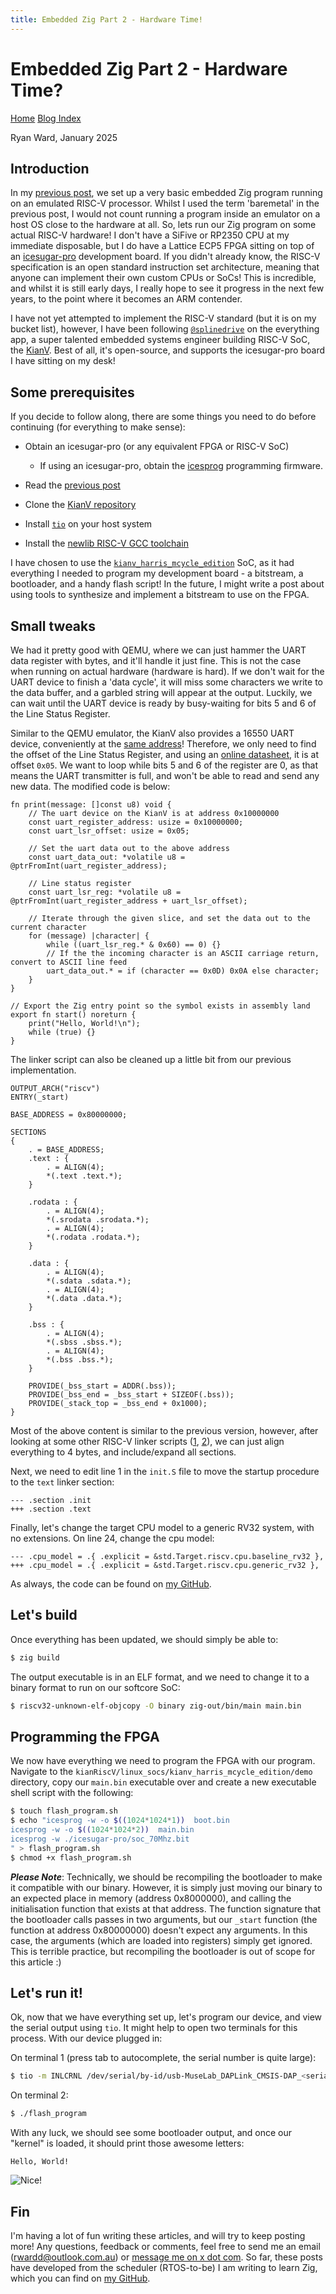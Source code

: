 ```yaml
---
title: Embedded Zig Part 2 - Hardware Time!
---
```

# Embedded Zig Part 2 - Hardware Time?
[Home](../../index.html) [Blog Index](../blog.html)

Ryan Ward, January 2025

## Introduction
In my [previous post](../0001_embedded_zig/embedded_zig.html), we set up a very basic embedded
Zig program running on an emulated RISC-V processor. Whilst I used the term 'baremetal' in the previous
post, I would not count running a program inside an emulator on a host OS close to the hardware at all.
So, lets run our Zig program on some actual RISC-V hardware! I don't have a SiFive or RP2350 CPU
at my immediate disposable, but I do have a Lattice ECP5 FPGA sitting on top of an [icesugar-pro](https://github.com/wuxx/icesugar-pro) development
board. If you didn't already know, the RISC-V specification is an open standard instruction set architecture,
meaning that anyone can implement their own custom CPUs or SoCs! This is incredible, and whilst it is
still early days, I really hope to see it progress in the next few years, to the point where it becomes
an ARM contender.

I have not yet attempted to implement the RISC-V standard (but it is on my bucket list), however, I
have been following [`@splinedrive`](https://x.com/splinedrive) on the everything app, a super talented
embedded systems engineer building RISC-V SoC, the [KianV](https://github.com/splinedrive/kianRiscV).
Best of all, it's open-source, and supports the icesugar-pro board I have sitting on my desk!

## Some prerequisites
If you decide to follow along, there are some things you need to do before continuing (for everything
to make sense):

- Obtain an icesugar-pro (or any equivalent FPGA or RISC-V SoC)
    - If using an icesugar-pro, obtain the [icesprog](https://github.com/wuxx/icesugar/tree/master/tools) programming firmware.

- Read the [previous post](../0001_embedded_zig/embedded_zig.html)

- Clone the [KianV repository](https://github.com/splinedrive/kianRiscV)

- Install [`tio`](https://github.com/tio/tio) on your host system

- Install the [newlib RISC-V GCC toolchain](https://github.com/riscv-collab/riscv-gnu-toolchain)

I have chosen to use the [`kianv_harris_mcycle_edition`](https://github.com/splinedrive/kianRiscV/tree/master/linux_socs/kianv_harris_mcycle_edition)
SoC, as it had everything I needed to program my development board - a bitstream, a bootloader, and a handy flash script!
In the future, I might write a post about using tools to synthesize and implement a bitstream to use
on the FPGA.

## Small tweaks
We had it pretty good with QEMU, where we can just hammer the UART data register with bytes, and it'll
handle it just fine. This is not the case when running on actual hardware (hardware is hard). If we don't
wait for the UART device to finish a 'data cycle', it will miss some characters we write to the data buffer, and
a garbled string will appear at the output. Luckily, we can wait until the UART device is ready by busy-waiting
for bits 5 and 6 of the Line Status Register.

Similar to the QEMU emulator, the KianV also provides a 16550 UART device, conveniently
at the [same address](https://github.com/splinedrive/kianRiscV/blob/master/linux_socs/kianv_harris_mcycle_edition/defines_soc.vh#L25)!
Therefore, we only need to find the offset of the Line Status Register, and using an [online datasheet](https://caro.su/msx/ocm_de1/16550.pdf),
it is at offset `0x05`. We want to loop while bits 5 and 6 of the register are 0, as that means the UART transmitter
is full, and won't be able to read and send any new data. The modified code is below:

```zig
fn print(message: []const u8) void {
    // The uart device on the KianV is at address 0x10000000
    const uart_register_address: usize = 0x10000000;
    const uart_lsr_offset: usize = 0x05;

    // Set the uart data out to the above address
    const uart_data_out: *volatile u8 = @ptrFromInt(uart_register_address);

    // Line status register
    const uart_lsr_reg: *volatile u8 = @ptrFromInt(uart_register_address + uart_lsr_offset);

    // Iterate through the given slice, and set the data out to the current character
    for (message) |character| {
        while ((uart_lsr_reg.* & 0x60) == 0) {}
        // If the the incoming character is an ASCII carriage return, convert to ASCII line feed
        uart_data_out.* = if (character == 0x0D) 0x0A else character;
    }
}

// Export the Zig entry point so the symbol exists in assembly land
export fn start() noreturn {
    print("Hello, World!\n");
    while (true) {}
}
```

The linker script can also be cleaned up a little bit from our previous implementation.
```
OUTPUT_ARCH("riscv")
ENTRY(_start)

BASE_ADDRESS = 0x80000000;

SECTIONS
{
    . = BASE_ADDRESS;
    .text : {
        . = ALIGN(4);
        *(.text .text.*);
    }

    .rodata : {
        . = ALIGN(4);
        *(.srodata .srodata.*);
        . = ALIGN(4);
        *(.rodata .rodata.*);
    }

    .data : {
        . = ALIGN(4);
        *(.sdata .sdata.*);
        . = ALIGN(4);
        *(.data .data.*);
    }

    .bss : {
        . = ALIGN(4);
        *(.sbss .sbss.*);
        . = ALIGN(4);
        *(.bss .bss.*);
    }

    PROVIDE(_bss_start = ADDR(.bss));
    PROVIDE(_bss_end = _bss_start + SIZEOF(.bss));
    PROVIDE(_stack_top = _bss_end + 0x1000);
}
```
Most of the above content is similar to the previous version, however, after looking at some other
RISC-V linker scripts ([1](https://github.com/splinedrive/kianRiscV/blob/master/linux_socs/kianv_harris_mcycle_edition/bootloader/kianv.ld), [2](https://github.com/YosysHQ/picorv32/blob/main/picosoc/sections.lds)), we can just align everything to 4 bytes, and include/expand all sections.

Next, we need to edit line 1 in the `init.S` file to move the startup procedure to the `text` linker section:
```
--- .section .init
+++ .section .text
```

Finally, let's change the target CPU model to a generic RV32 system, with no extensions. On line 24,
change the cpu model:
```
--- .cpu_model = .{ .explicit = &std.Target.riscv.cpu.baseline_rv32 },
+++ .cpu_model = .{ .explicit = &std.Target.riscv.cpu.generic_rv32 },
```

As always, the code can be found on [my GitHub](https://github.com/rwardd/rwardd.github.io/tree/main/blog/0002_zig_on_hardware/demo).

## Let's build
Once everything has been updated, we should simply be able to:
```bash
$ zig build
```

The output executable is in an ELF format, and we need to change it to a binary format to run on
our softcore SoC:

```bash
$ riscv32-unknown-elf-objcopy -O binary zig-out/bin/main main.bin
```

## Programming the FPGA
We now have everything we need to program the FPGA with our program. Navigate to the `kianRiscV/linux_socs/kianv_harris_mcycle_edition/demo`
directory, copy our `main.bin` executable over and create a new executable shell script with the following:
```bash
$ touch flash_program.sh
$ echo "icesprog -w -o $((1024*1024*1))  boot.bin
icesprog -w -o $((1024*1024*2))  main.bin
icesprog -w ./icesugar-pro/soc_70Mhz.bit
" > flash_program.sh
$ chmod +x flash_program.sh
```
***Please Note***: Technically, we should be recompiling the bootloader to make it compatible
with our binary. However, it is simply just moving our binary to an expected place in memory (address 0x8000000), and calling
the initialisation function that exists at that address. The function signature that the bootloader calls passes in two arguments,
but our `_start` function (the function at address 0x80000000) doesn't expect any arguments. In this case,
the arguments (which are loaded into registers) simply get ignored. This is terrible practice, but
recompiling the bootloader is out of scope for this article :)

## Let's run it!
Ok, now that we have everything set up, let's program our device, and view the serial output using
`tio`. It might help to open two terminals for this process. With our device plugged in:

On terminal 1 (press tab to autocomplete, the serial number is quite large):
```bash
$ tio -m INLCRNL /dev/serial/by-id/usb-MuseLab_DAPLink_CMSIS-DAP_<serial_number> -b 3000000
```

On terminal 2:
```bash
$ ./flash_program
```

With any luck, we should see some bootloader output, and once our "kernel" is loaded, it should print
those awesome letters:
```
Hello, World!
```

![Nice!](./artifacts/nice.jpg)

## Fin
I'm having a lot of fun writing these articles, and will try to keep posting more! Any questions, feedback
or comments, feel free to send me an email (rwardd@outlook.com.au) or [message me on x dot com](https://x.com/crank1_).
So far, these posts have developed from the scheduler (RTOS-to-be) I am writing to learn Zig, which you can
find on [my GitHub](https://github.com/rwardd/zip).

